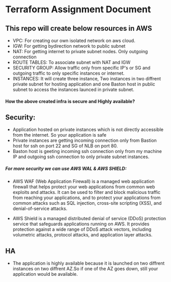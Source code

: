 # Terraform Assignment Document

## This repo will create below resources in AWS

- VPC: For creating our own isolated network on aws cloud.
- IGW: For getting bydirection network to public subnet
- NAT: For getting internet to private subnet nodes. Only outgoing connection
- ROUTE TABLES: To associate subnet with NAT and IGW
- SECURITY GROUP: Allow traffic only from specific IP's or SG and outgoing traffic to only specific instances or internet.
- INSTANCES: It will create three instance, Two  instances in two diffrent private subnet for hosting application and one Baston host in public subnet to access the instances launced in private subnet.


#### How the above created infra is secure and Highly available?

## Security:
- Application hosted on private instances which is not directly accessible from the internet. So your application is safe
- Private instances are getting incoming connection only from Bastion host for ssh on port 22 and SG of NLB on port 80.
- Baston host is geeting incoming ssh connection only from my machine IP and outgoing ssh connection to only private subnet instances.

##### For more security we can use AWS WAL & AWS SHIELD:
- AWS WAF (Web Application Firewall) is a managed web application firewall that helps protect your web applications from common web exploits and attacks. It can be used to filter and block malicious traffic from reaching your applications, and to protect your applications from common attacks such as SQL injection, cross-site scripting (XSS), and denial-of-service attacks.

- AWS Shield is a managed distributed denial of service (DDoS) protection service that safeguards applications running on AWS. It provides protection against a wide range of DDoS attack vectors, including volumetric attacks, protocol attacks, and application layer attacks.

## HA
- The application is highly available because it is launched on two diffrent instances on two diffrent AZ.So if one of the AZ goes down, still your application would be available.

